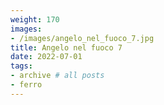 ```yaml
---
weight: 170
images:
- /images/angelo_nel_fuoco_7.jpg
title: Angelo nel fuoco 7
date: 2022-07-01
tags:
- archive # all posts
- ferro
---
```


